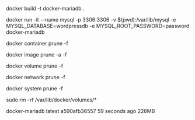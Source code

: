 docker build -t docker-mariadb .

docker run -it --name mysql -p 3306:3306 -v $(pwd):/var/lib/mysql -e MYSQL_DATABASE=wordpressdb  -e MYSQL_ROOT_PASSWORD=password docker-mariadb

docker container prune -f

docker image prune -a -f

docker volume prune -f

docker network prune -f

docker system prune -f

sudo rm -rf /var/lib/docker/volumes/*

docker-mariadb       latest              a590afb36557        59 seconds ago      228MB

